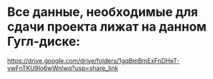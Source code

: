 # Все данные, необходимые для сдачи проекта лижат на данном Гугл-диске:
https://drive.google.com/drive/folders/1gqBmBmExFnDHeT-vwFnTKU9lo6wWnlwq?usp=share_link
